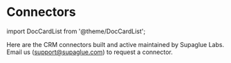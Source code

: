 # Connectors

import DocCardList from '@theme/DocCardList';

Here are the CRM connectors built and active maintained by Supaglue Labs. Email us (support@supaglue.com) to request a connector.

<DocCardList />